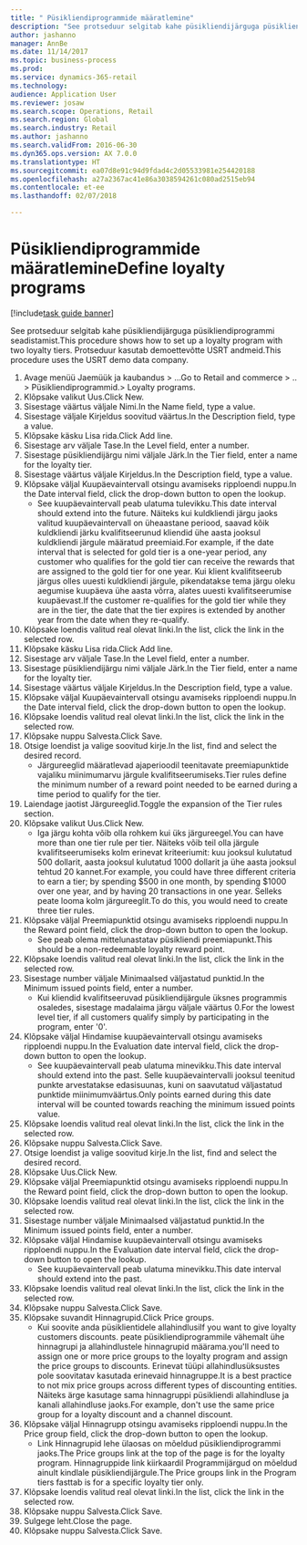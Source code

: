 ```yaml
--- 
title: " Püsikliendiprogrammide määratlemine"
description: "See protseduur selgitab kahe püsikliendijärguga püsikliendiprogrammi seadistamist."
author: jashanno
manager: AnnBe
ms.date: 11/14/2017
ms.topic: business-process
ms.prod: 
ms.service: dynamics-365-retail
ms.technology: 
audience: Application User
ms.reviewer: josaw
ms.search.scope: Operations, Retail
ms.search.region: Global
ms.search.industry: Retail
ms.author: jashanno
ms.search.validFrom: 2016-06-30
ms.dyn365.ops.version: AX 7.0.0
ms.translationtype: HT
ms.sourcegitcommit: ea07d8e91c94d9fdad4c2d05533981e254420188
ms.openlocfilehash: a27a2367ac41e86a3038594261c080ad2515eb94
ms.contentlocale: et-ee
ms.lasthandoff: 02/07/2018

---
```

# <a name="define-loyalty-programs"></a><span data-ttu-id="d7c36-103"> Püsikliendiprogrammide määratlemine</span><span class="sxs-lookup"><span data-stu-id="d7c36-103">Define loyalty programs</span></span>

[!include[task guide banner](../includes/task-guide-banner.md)]

<span data-ttu-id="d7c36-104">See protseduur selgitab kahe püsikliendijärguga püsikliendiprogrammi seadistamist.</span><span class="sxs-lookup"><span data-stu-id="d7c36-104">This procedure shows how to set up a loyalty program with two loyalty tiers.</span></span> <span data-ttu-id="d7c36-105">Protseduur kasutab demoettevõtte USRT andmeid.</span><span class="sxs-lookup"><span data-stu-id="d7c36-105">This procedure uses the USRT demo data company.</span></span>

1. <span data-ttu-id="d7c36-106">Avage menüü Jaemüük ja kaubandus > ...</span><span class="sxs-lookup"><span data-stu-id="d7c36-106">Go to Retail and commerce > ..</span></span> <span data-ttu-id="d7c36-107">> Püsikliendiprogrammid.</span><span class="sxs-lookup"><span data-stu-id="d7c36-107">> Loyalty programs.</span></span>
2. <span data-ttu-id="d7c36-108">Klõpsake valikut Uus.</span><span class="sxs-lookup"><span data-stu-id="d7c36-108">Click New.</span></span>
3. <span data-ttu-id="d7c36-109">Sisestage väärtus väljale Nimi.</span><span class="sxs-lookup"><span data-stu-id="d7c36-109">In the Name field, type a value.</span></span>
4. <span data-ttu-id="d7c36-110">Sisestage väljale Kirjeldus soovitud väärtus.</span><span class="sxs-lookup"><span data-stu-id="d7c36-110">In the Description field, type a value.</span></span>
5. <span data-ttu-id="d7c36-111">Klõpsake käsku Lisa rida.</span><span class="sxs-lookup"><span data-stu-id="d7c36-111">Click Add line.</span></span>
6. <span data-ttu-id="d7c36-112">Sisestage arv väljale Tase.</span><span class="sxs-lookup"><span data-stu-id="d7c36-112">In the Level field, enter a number.</span></span>
7. <span data-ttu-id="d7c36-113">Sisestage püsikliendijärgu nimi väljale Järk.</span><span class="sxs-lookup"><span data-stu-id="d7c36-113">In the Tier field, enter a name for the loyalty tier.</span></span>
8. <span data-ttu-id="d7c36-114">Sisestage väärtus väljale Kirjeldus.</span><span class="sxs-lookup"><span data-stu-id="d7c36-114">In the Description field, type a value.</span></span>
9. <span data-ttu-id="d7c36-115">Klõpsake väljal Kuupäevaintervall otsingu avamiseks ripploendi nuppu.</span><span class="sxs-lookup"><span data-stu-id="d7c36-115">In the Date interval field, click the drop-down button to open the lookup.</span></span>
    * <span data-ttu-id="d7c36-116">See kuupäevaintervall peab ulatuma tulevikku.</span><span class="sxs-lookup"><span data-stu-id="d7c36-116">This date interval should extend into the future.</span></span> <span data-ttu-id="d7c36-117">Näiteks kui kuldkliendi järgu jaoks valitud kuupäevaintervall on üheaastane periood, saavad kõik kuldkliendi järku kvalifitseerunud kliendid ühe aasta jooksul kuldkliendi järgule määratud preemiaid.</span><span class="sxs-lookup"><span data-stu-id="d7c36-117">For example, if the date interval that is selected for gold tier is a one-year period, any customer who qualifies for the gold tier can receive the rewards that are assigned to the gold tier for one year.</span></span> <span data-ttu-id="d7c36-118">Kui klient kvalifitseerub järgus olles uuesti kuldkliendi järgule, pikendatakse tema järgu oleku aegumise kuupäeva ühe aasta võrra, alates uuesti kvalifitseerumise kuupäevast.</span><span class="sxs-lookup"><span data-stu-id="d7c36-118">If the customer re-qualifies for the gold tier while they are in the tier, the date that the tier expires is extended by another year from the date when they re-qualify.</span></span>  
10. <span data-ttu-id="d7c36-119">Klõpsake loendis valitud real olevat linki.</span><span class="sxs-lookup"><span data-stu-id="d7c36-119">In the list, click the link in the selected row.</span></span>
11. <span data-ttu-id="d7c36-120">Klõpsake käsku Lisa rida.</span><span class="sxs-lookup"><span data-stu-id="d7c36-120">Click Add line.</span></span>
12. <span data-ttu-id="d7c36-121">Sisestage arv väljale Tase.</span><span class="sxs-lookup"><span data-stu-id="d7c36-121">In the Level field, enter a number.</span></span>
13. <span data-ttu-id="d7c36-122">Sisestage püsikliendijärgu nimi väljale Järk.</span><span class="sxs-lookup"><span data-stu-id="d7c36-122">In the Tier field, enter a name for the loyalty tier.</span></span>
14. <span data-ttu-id="d7c36-123">Sisestage väärtus väljale Kirjeldus.</span><span class="sxs-lookup"><span data-stu-id="d7c36-123">In the Description field, type a value.</span></span>
15. <span data-ttu-id="d7c36-124">Klõpsake väljal Kuupäevaintervall otsingu avamiseks ripploendi nuppu.</span><span class="sxs-lookup"><span data-stu-id="d7c36-124">In the Date interval field, click the drop-down button to open the lookup.</span></span>
16. <span data-ttu-id="d7c36-125">Klõpsake loendis valitud real olevat linki.</span><span class="sxs-lookup"><span data-stu-id="d7c36-125">In the list, click the link in the selected row.</span></span>
17. <span data-ttu-id="d7c36-126">Klõpsake nuppu Salvesta.</span><span class="sxs-lookup"><span data-stu-id="d7c36-126">Click Save.</span></span>
18. <span data-ttu-id="d7c36-127">Otsige loendist ja valige soovitud kirje.</span><span class="sxs-lookup"><span data-stu-id="d7c36-127">In the list, find and select the desired record.</span></span>
    * <span data-ttu-id="d7c36-128">Järgureeglid määratlevad ajaperioodil teenitavate preemiapunktide vajaliku miinimumarvu järgule kvalifitseerumiseks.</span><span class="sxs-lookup"><span data-stu-id="d7c36-128">Tier rules define the minimum number of a reward point needed to be earned during a time period to qualify for the tier.</span></span>  
19. <span data-ttu-id="d7c36-129">Laiendage jaotist Järgureeglid.</span><span class="sxs-lookup"><span data-stu-id="d7c36-129">Toggle the expansion of the Tier rules section.</span></span>
20. <span data-ttu-id="d7c36-130">Klõpsake valikut Uus.</span><span class="sxs-lookup"><span data-stu-id="d7c36-130">Click New.</span></span>
    * <span data-ttu-id="d7c36-131">Iga järgu kohta võib olla rohkem kui üks järgureegel.</span><span class="sxs-lookup"><span data-stu-id="d7c36-131">You can have more than one tier rule per tier.</span></span> <span data-ttu-id="d7c36-132">Näiteks võib teil olla järgule kvalifitseerumiseks kolm erinevat kriteeriumit: kuu jooksul kulutatud 500 dollarit, aasta jooksul kulutatud 1000 dollarit ja ühe aasta jooksul tehtud 20 kannet.</span><span class="sxs-lookup"><span data-stu-id="d7c36-132">For example, you could have three different criteria to earn a tier; by spending $500 in one month, by spending $1000 over one year, and by having 20 transactions in one year.</span></span> <span data-ttu-id="d7c36-133">Selleks peate looma kolm järgureeglit.</span><span class="sxs-lookup"><span data-stu-id="d7c36-133">To do this, you would need to create three tier rules.</span></span>  
21. <span data-ttu-id="d7c36-134">Klõpsake väljal Preemiapunktid otsingu avamiseks ripploendi nuppu.</span><span class="sxs-lookup"><span data-stu-id="d7c36-134">In the Reward point field, click the drop-down button to open the lookup.</span></span>
    * <span data-ttu-id="d7c36-135">See peab olema mittelunastatav püsikliendi preemiapunkt.</span><span class="sxs-lookup"><span data-stu-id="d7c36-135">This should be a non-redeemable loyalty reward point.</span></span>  
22. <span data-ttu-id="d7c36-136">Klõpsake loendis valitud real olevat linki.</span><span class="sxs-lookup"><span data-stu-id="d7c36-136">In the list, click the link in the selected row.</span></span>
23. <span data-ttu-id="d7c36-137">Sisestage number väljale Minimaalsed väljastatud punktid.</span><span class="sxs-lookup"><span data-stu-id="d7c36-137">In the Minimum issued points field, enter a number.</span></span>
    * <span data-ttu-id="d7c36-138">Kui kliendid kvalifitseeruvad püsikliendijärgule üksnes programmis osaledes, sisestage madalaima järgu väljale väärtus 0.</span><span class="sxs-lookup"><span data-stu-id="d7c36-138">For the lowest level tier, if all customers qualify simply by participating in the program, enter '0'.</span></span>  
24. <span data-ttu-id="d7c36-139">Klõpsake väljal Hindamise kuupäevaintervall otsingu avamiseks ripploendi nuppu.</span><span class="sxs-lookup"><span data-stu-id="d7c36-139">In the Evaluation date interval field, click the drop-down button to open the lookup.</span></span>
    * <span data-ttu-id="d7c36-140">See kuupäevaintervall peab ulatuma minevikku.</span><span class="sxs-lookup"><span data-stu-id="d7c36-140">This date interval should extend into the past.</span></span> <span data-ttu-id="d7c36-141">Selle kuupäevaintervalli jooksul teenitud punkte arvestatakse edasisuunas, kuni on saavutatud väljastatud punktide miinimumväärtus.</span><span class="sxs-lookup"><span data-stu-id="d7c36-141">Only points earned during this date interval will be counted towards reaching the minimum issued points value.</span></span>  
25. <span data-ttu-id="d7c36-142">Klõpsake loendis valitud real olevat linki.</span><span class="sxs-lookup"><span data-stu-id="d7c36-142">In the list, click the link in the selected row.</span></span>
26. <span data-ttu-id="d7c36-143">Klõpsake nuppu Salvesta.</span><span class="sxs-lookup"><span data-stu-id="d7c36-143">Click Save.</span></span>
27. <span data-ttu-id="d7c36-144">Otsige loendist ja valige soovitud kirje.</span><span class="sxs-lookup"><span data-stu-id="d7c36-144">In the list, find and select the desired record.</span></span>
28. <span data-ttu-id="d7c36-145">Klõpsake Uus.</span><span class="sxs-lookup"><span data-stu-id="d7c36-145">Click New.</span></span>
29. <span data-ttu-id="d7c36-146">Klõpsake väljal Preemiapunktid otsingu avamiseks ripploendi nuppu.</span><span class="sxs-lookup"><span data-stu-id="d7c36-146">In the Reward point field, click the drop-down button to open the lookup.</span></span>
30. <span data-ttu-id="d7c36-147">Klõpsake loendis valitud real olevat linki.</span><span class="sxs-lookup"><span data-stu-id="d7c36-147">In the list, click the link in the selected row.</span></span>
31. <span data-ttu-id="d7c36-148">Sisestage number väljale Minimaalsed väljastatud punktid.</span><span class="sxs-lookup"><span data-stu-id="d7c36-148">In the Minimum issued points field, enter a number.</span></span>
32. <span data-ttu-id="d7c36-149">Klõpsake väljal Hindamise kuupäevaintervall otsingu avamiseks ripploendi nuppu.</span><span class="sxs-lookup"><span data-stu-id="d7c36-149">In the Evaluation date interval field, click the drop-down button to open the lookup.</span></span>
    * <span data-ttu-id="d7c36-150">See kuupäevaintervall peab ulatuma minevikku.</span><span class="sxs-lookup"><span data-stu-id="d7c36-150">This date interval should extend into the past.</span></span>  
33. <span data-ttu-id="d7c36-151">Klõpsake loendis valitud real olevat linki.</span><span class="sxs-lookup"><span data-stu-id="d7c36-151">In the list, click the link in the selected row.</span></span>
34. <span data-ttu-id="d7c36-152">Klõpsake nuppu Salvesta.</span><span class="sxs-lookup"><span data-stu-id="d7c36-152">Click Save.</span></span>
35. <span data-ttu-id="d7c36-153">Klõpsake suvandit Hinnagrupid.</span><span class="sxs-lookup"><span data-stu-id="d7c36-153">Click Price groups.</span></span>
    * <span data-ttu-id="d7c36-154">Kui soovite anda püsiklientidele allahindlusi</span><span class="sxs-lookup"><span data-stu-id="d7c36-154">If you want to give loyalty customers discounts.</span></span> <span data-ttu-id="d7c36-155">peate püsikliendiprogrammile vähemalt ühe hinnagrupi ja allahindlustele hinnagrupid määrama.</span><span class="sxs-lookup"><span data-stu-id="d7c36-155">you'll need to assign one or more price groups to the loyalty program and assign the price groups to discounts.</span></span> <span data-ttu-id="d7c36-156">Erinevat tüüpi allahindlusüksustes pole soovitatav kasutada erinevaid hinnagruppe.</span><span class="sxs-lookup"><span data-stu-id="d7c36-156">It is a best practice to not mix price groups across different types of discounting entities.</span></span>  <span data-ttu-id="d7c36-157">Näiteks ärge kasutage sama hinnagruppi püsikliendi allahindluse ja kanali allahindluse jaoks.</span><span class="sxs-lookup"><span data-stu-id="d7c36-157">For example, don't use the same price group for a loyalty discount and a channel discount.</span></span>  
36. <span data-ttu-id="d7c36-158">Klõpsake väljal Hinnagrupp otsingu avamiseks ripploendi nuppu.</span><span class="sxs-lookup"><span data-stu-id="d7c36-158">In the Price group field, click the drop-down button to open the lookup.</span></span>
    * <span data-ttu-id="d7c36-159">Link Hinnagrupid lehe ülaosas on mõeldud püsikliendiprogrammi jaoks.</span><span class="sxs-lookup"><span data-stu-id="d7c36-159">The Price groups link at the top of the page is for the loyalty program.</span></span> <span data-ttu-id="d7c36-160">Hinnagruppide link kiirkaardil Programmijärgud on mõeldud ainult kindlale püsikliendijärgule.</span><span class="sxs-lookup"><span data-stu-id="d7c36-160">The Price groups link in the Program tiers fasttab is for a specific loyalty tier only.</span></span>  
37. <span data-ttu-id="d7c36-161">Klõpsake loendis valitud real olevat linki.</span><span class="sxs-lookup"><span data-stu-id="d7c36-161">In the list, click the link in the selected row.</span></span>
38. <span data-ttu-id="d7c36-162">Klõpsake nuppu Salvesta.</span><span class="sxs-lookup"><span data-stu-id="d7c36-162">Click Save.</span></span>
39. <span data-ttu-id="d7c36-163">Sulgege leht.</span><span class="sxs-lookup"><span data-stu-id="d7c36-163">Close the page.</span></span>
40. <span data-ttu-id="d7c36-164">Klõpsake nuppu Salvesta.</span><span class="sxs-lookup"><span data-stu-id="d7c36-164">Click Save.</span></span>


